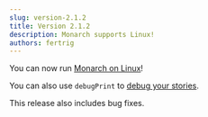 ```yaml
---
slug: version-2.1.2
title: Version 2.1.2
description: Monarch supports Linux!
authors: fertrig
---
```


You can now run
[Monarch on Linux](https://monarchapp.io/docs/install)!

You can also use `debugPrint` to [debug your stories](https://monarchapp.io/docs/debug-your-story#print-to-the-console).

This release also includes bug fixes.
